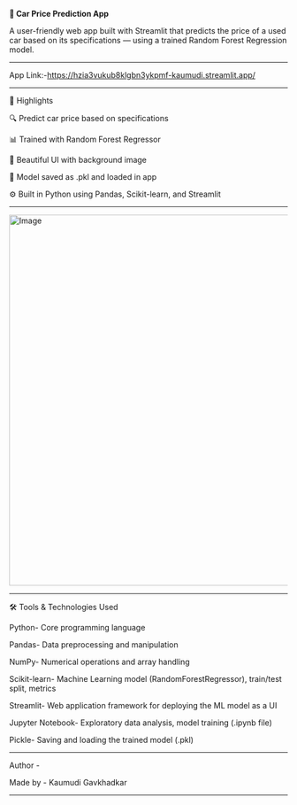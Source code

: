 **🚗 Car Price Prediction App**

A user-friendly web app built with Streamlit that predicts the price of a used car based on its specifications — using a trained Random Forest Regression model.

-------------------------------------------------------------------------------------------------------------------------------------------------------------------------------------------

App Link:-https://hzia3vukub8klgbn3ykpmf-kaumudi.streamlit.app/

-------------------------------------------------------------------------------------------------------------------------------------------------------------------------------------------

🌟 Highlights

🔍 Predict car price based on specifications

📊 Trained with Random Forest Regressor

🎨 Beautiful UI with background image

🧠 Model saved as .pkl and loaded in app

⚙️ Built in Python using Pandas, Scikit-learn, and Streamlit

-------------------------------------------------------------------------------------------------------------------------------------------------------------------------------------------

<img width="1365" height="670" alt="Image" src="https://github.com/user-attachments/assets/f45f5307-4303-41a7-89e7-f94874037e86" />

-------------------------------------------------------------------------------------------------------------------------------------------------------------------------------------------

🛠 Tools & Technologies Used

Python- Core programming language

Pandas- Data preprocessing and manipulation

NumPy- Numerical operations and array handling

Scikit-learn- Machine Learning model (RandomForestRegressor), train/test split, metrics

Streamlit- Web application framework for deploying the ML model as a UI

Jupyter Notebook- Exploratory data analysis, model training (.ipynb file)

Pickle- Saving and loading the trained model (.pkl)

-------------------------------------------------------------------------------------------------------------------------------------------------------------------------------------------

 Author - 

Made by -  Kaumudi Gavkhadkar 

-------------------------------------------------------------------------------------------------------------------------------------------------------------------------------------------
